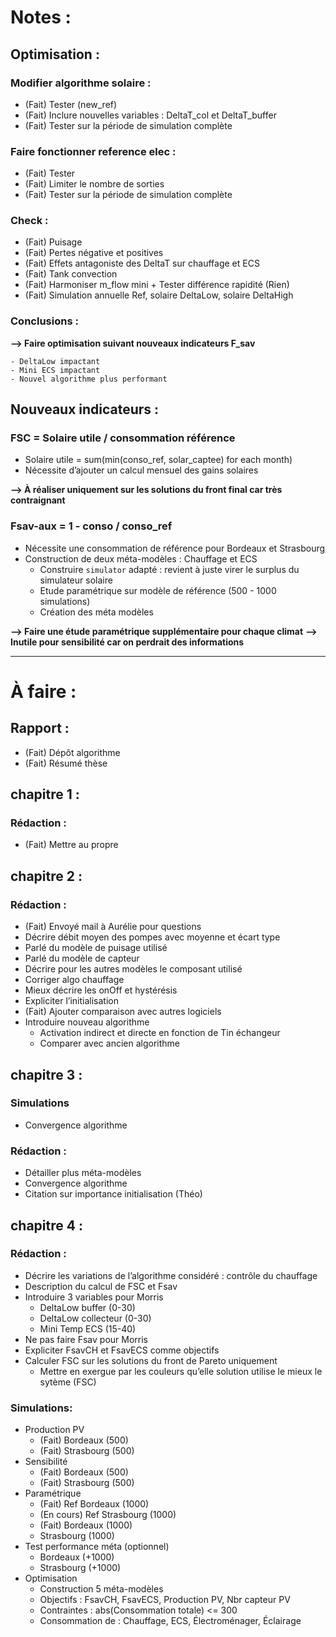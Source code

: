 # Notes :
## Optimisation :

### Modifier algorithme solaire :

  - (Fait) Tester (new_ref)
  - (Fait) Inclure nouvelles variables : DeltaT_col et DeltaT_buffer
  - (Fait) Tester sur la période de simulation complète

### Faire fonctionner reference elec :

  - (Fait) Tester
  - (Fait) Limiter le nombre de sorties
  - (Fait) Tester sur la période de simulation complète


### Check :

  - (Fait) Puisage
  - (Fait) Pertes négative et positives
  - (Fait) Effets antagoniste des DeltaT sur chauffage et ECS
  - (Fait) Tank convection
  - (Fait) Harmoniser m_flow mini + Tester différence rapidité (Rien)
  - (Fait) Simulation annuelle Ref, solaire DeltaLow, solaire DeltaHigh


### Conclusions :

**--> Faire optimisation suivant nouveaux indicateurs F_sav**

    - DeltaLow impactant
    - Mini ECS impactant
    - Nouvel algorithme plus performant



## Nouveaux indicateurs :

### FSC = Solaire utile / consommation référence

  - Solaire utile = sum(min(conso_ref, solar_captee) for each month)
  - Nécessite d’ajouter un calcul mensuel des gains solaires

**--> À réaliser uniquement sur les solutions du front final car très contraignant**


### Fsav-aux = 1 - conso / conso_ref

  - Nécessite une consommation de référence pour Bordeaux et Strasbourg
  - Construction de deux méta-modèles : Chauffage et ECS
    - Construire `simulator` adapté : revient à juste virer le surplus du simulateur solaire
    - Etude paramétrique sur modèle de référence (500 - 1000 simulations)
    - Création des méta modèles


**--> Faire une étude paramétrique supplémentaire pour chaque climat**
**--> Inutile pour sensibilité car on perdrait des informations**



***



# À faire :
## Rapport :

  - (Fait) Dépôt algorithme
  - (Fait) Résumé thèse



## chapitre 1 :
### Rédaction :

  - (Fait) Mettre au propre



## chapitre 2 :
### Rédaction :

  - (Fait) Envoyé mail à Aurélie pour questions
  - Décrire débit moyen des pompes avec moyenne et écart type
  - Parlé du modèle de puisage utilisé
  - Parlé du modèle de capteur
  - Décrire pour les autres modèles le composant utilisé
  - Corriger algo chauffage
  - Mieux décrire les onOff et hystérésis
  - Expliciter l’initialisation
  - (Fait) Ajouter comparaison avec autres logiciels
  - Introduire nouveau algorithme
    - Activation indirect et directe en fonction de Tin échangeur
    - Comparer avec ancien algorithme



## chapitre 3 :
### Simulations

  - Convergence algorithme


### Rédaction :

  - Détailler plus méta-modèles
  - Convergence algorithme
  - Citation sur importance initialisation (Théo)



## chapitre 4 :
### Rédaction :

  - Décrire les variations de l’algorithme considéré : contrôle du chauffage
  - Description du calcul de FSC et Fsav
  - Introduire 3 variables pour Morris
    - DeltaLow buffer     (0-30)
    - DeltaLow collecteur (0-30)
    - Mini Temp ECS       (15-40)
  - Ne pas faire Fsav pour Morris
  - Expliciter FsavCH et FsavECS comme objectifs
  - Calculer FSC sur les solutions du front de Pareto uniquement
    - Mettre en exergue par les couleurs qu’elle solution utilise le mieux le sytème (FSC)


### Simulations:

  - Production PV
    - (Fait) Bordeaux (500)
    - (Fait) Strasbourg (500)
  - Sensibilité
    - (Fait) Bordeaux (500)
    - (Fait) Strasbourg (500)
  - Paramétrique
    - (Fait) Ref Bordeaux (1000)
    - (En cours) Ref Strasbourg (1000)
    - (Fait) Bordeaux (1000)
    - Strasbourg (1000)
  - Test performance méta (optionnel)
    - Bordeaux (+1000)
    - Strasbourg (+1000)
  - Optimisation
    - Construction 5 méta-modèles
    - Objectifs : FsavCH, FsavECS, Production PV, Nbr capteur PV
    - Contraintes : abs(Consommation totale) <= 300
    - Consommation de : Chauffage, ECS, Électroménager, Éclairage
